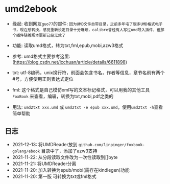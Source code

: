 # umd2ebook

- 缘起: 收到网友`guo77`的邮件: `因为UMD文件自带目录，之前多年屯了很多UMD格式电子书，现在想转换，感觉重新设定目录十分麻烦，calibre曾经有人写过umd导入插件，但那个插件随着版本更新已经无效了`

- 功能: 读取umd格式，转为txt,fml,epub,mobi,azw3格式

- 参考: umd格式主要参考这里: (https://blog.csdn.net/lcchuan/article/details/6611898)

- txt: utf-8编码，unix换行符，前面会包含书名，作者等信息，章节名前有两个#号，方便使用正则表达式定位

- fml: 这个格式是自己模仿xml写的文本标记格式，可以用我的其他工具 `FoxBook` 来查看，编辑，转换为txt,mobi,pdf之类的

- 用法: `umd2txt xxx.umd` 或 `umd2txt -e epub xxx.umd`，使用`umd2txt -h`查看简单帮助

## 日志

- 2021-12-13: 将UMDReader放到 `github.com/linpinger/foxbook-golang/ebook` 目录中了，添加了azw3支持
- 2021-11-22: 从分段读取文件改为一次性读取到[]byte
- 2021-11-21: 将UMDReader分离
- 2021-11-20: 加入转换为epub/mobi(需存在kindlegen)功能
- 2021-11-20: 第一版 可转换为txt或fml格式

